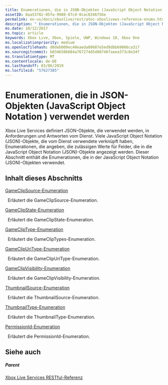 ```yaml
---
title: Enumerationen, die in JSON-Objekten (JavaScript Object Notation ) verwendet werden
assetID: 8aa53782-05fa-9980-87cd-0cac8346756e
permalink: en-us/docs/xboxlive/rest/atoc-xboxlivews-reference-enums.html
description: " Enumerationen, die in JSON-Objekten (JavaScript Object Notation ) verwendet werden"
ms.date: 10/12/2017
ms.topic: article
keywords: Xbox Live, Xbox, Spiele, UWP, Windows 10, Xbox One
ms.localizationpriority: medium
ms.openlocfilehash: d0deb009ec40eaeda09687e5ed9dbb69066ca317
ms.sourcegitcommit: b034650b684a767274d5d88746faeea373c8e34f
ms.translationtype: MT
ms.contentlocale: de-DE
ms.lasthandoff: 03/06/2019
ms.locfileid: "57627385"
---
```

# <a name="enumerations-used-in-javascript-object-notation-json-objects"></a>Enumerationen, die in JSON-Objekten (JavaScript Object Notation ) verwendet werden
 
Xbox Live Services definiert JSON-Objekte, die verwendet werden, in Anforderungen und Antworten vom Dienst. Viele JavaScript Object Notation (JSON)-Objekte, die vom Dienst verwendete verknüpft haben, Enumerationen, die angeben, die zulässigen Werte für Felder, die in die JavaScript Object Notation (JSON)-Objekte angezeigt werden. Dieser Abschnitt enthält die Enumerationen, die in der JavaScript Object Notation (JSON)-Objekten verwendet. 
 
<a id="ID4EJB"></a>

 
## <a name="in-this-section"></a>Inhalt dieses Abschnitts

[GameClipSource-Enumeration](gvr-enum-gameclipsource.md)

&nbsp;&nbsp;Erläutert die GameClipSource-Enumeration. 

[GameClipState-Enumeration](gvr-enum-gameclipstate.md)

&nbsp;&nbsp;Erläutert die GameClipState-Enumeration. 

[GameClipType-Enumeration](gvr-enum-gamecliptypes.md)

&nbsp;&nbsp;Erläutert die GameClipTypes-Enumeration. 

[GameClipUriType-Enumeration](gvr-enum-gameclipuritype.md)

&nbsp;&nbsp;Erläutert die GameClipUriType-Enumeration. 

[GameClipVisibility-Enumeration](gvr-enum-gameclipvisibility.md)

&nbsp;&nbsp;Erläutert die GameClipVisibility-Enumeration. 

[ThumbnailSource-Enumeration](gvr-enum-thumbnailsource.md)

&nbsp;&nbsp;Erläutert die ThumbnailSource-Enumeration. 

[ThumbnailType-Enumeration](gvr-enum-thumbnailtype.md)

&nbsp;&nbsp;Erläutert die ThumbnailType-Enumeration. 

[PermissionId-Enumeration](privacy-enum-permissionid.md)

&nbsp;&nbsp;Erläutert die PermissionId-Enumeration. 
 
<a id="ID4EGC"></a>

 
## <a name="see-also"></a>Siehe auch
 
<a id="ID4EIC"></a>

 
##### <a name="parent"></a>Parent 

[Xbox Live Services RESTful-Referenz](../atoc-xboxlivews-reference.md)

   